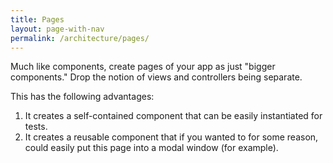 ```yaml
---
title: Pages
layout: page-with-nav
permalink: /architecture/pages/
---
```


Much like components, create pages of your app as just "bigger components." Drop
the notion of views and controllers being separate.

This has the following advantages:

1. It creates a self-contained component that can be easily instantiated for
   tests.
2. It creates a reusable component that if you wanted to for some reason, could
   easily put this page into a modal window (for example).


